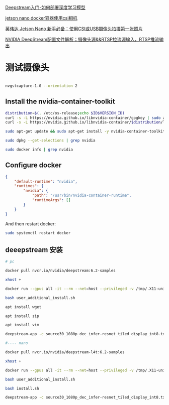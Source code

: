 [Deepstream入门-如何部署深度学习模型](https://zhuanlan.zhihu.com/p/497723371)

[jetson nano docker容器使用csi相机](https://blog.csdn.net/mibu110/article/details/126806932)

[英伟达 Jetson Nano 新手必备：使用CSI或USB摄像头拍摄第一张照片](http://www.taodudu.cc/news/show-4199292.html?action=onClick)


[NVIDIA DeepStream配置文件解析；摄像头源&&RTSP拉流源输入，RTSP推流输出](https://blog.csdn.net/Yan_uuu/article/details/127389866)


# 测试摄像头
```sh

nvgstcapture-1.0 --orientation 2

```

## Install the nvidia-container-toolkit

```sh
distribution=$(. /etc/os-release;echo $ID$VERSION_ID)
curl -s -L https://nvidia.github.io/libnvidia-container/gpgkey | sudo apt-key add -
curl -s -L https://nvidia.github.io/libnvidia-container/$distribution/libnvidia-container.list | sudo tee /etc/apt/sources.list.d/libnvidia-container.list

sudo apt-get update && sudo apt-get install -y nvidia-container-toolkit

sudo dpkg --get-selections | grep nvidia

sudo docker info | grep nvidia


```

## Configure docker

```json
{
    "default-runtime": "nvidia",
    "runtimes": {
        "nvidia": {
            "path": "/usr/bin/nvidia-container-runtime",
            "runtimeArgs": []
        }
    }
}
```

And then restart docker:

```sh
sudo systemctl restart docker
```


## deeepstream 安装

```sh
# pc

docker pull nvcr.io/nvidia/deepstream:6.2-samples

xhost +

docker run --gpus all -it --rm --net=host --privileged -v /tmp/.X11-unix:/tmp/.X11-unix -e DISPLAY=$DISPLAY -w /opt/nvidia/deepstream/deepstream-6.2 nvcr.io/nvidia/deepstream:6.2-samples

bash user_additional_install.sh

apt install wget

apt install zip

apt install vim

deepstream-app -c source30_1080p_dec_infer-resnet_tiled_display_int8.txt

#---- nano

docker pull nvcr.io/nvidia/deepstream-l4t:6.2-samples

xhost +

docker run --gpus all -it --rm --net=host --privileged -v /tmp/.X11-unix:/tmp/.X11-unix -v /tmp/argus_socket:/tmp/argus_socket --device=/dev/video0 -e DISPLAY=$DISPLAY -w /opt/nvidia/deepstream/deepstream-6.2 nvcr.io/nvidia/deepstream-l4t:6.2-samples

bash user_additional_install.sh

bash install.sh

deepstream-app -c source30_1080p_dec_infer-resnet_tiled_display_int8.txt

```
